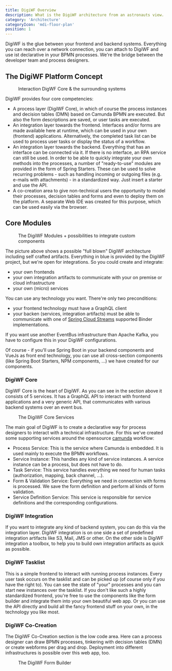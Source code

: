 ```yaml
---
title: DigiWF Overview
description: What is the DigiWF architecture from an astronauts view.
category: 'Architecture'
categoryIcon: 'mdi-floor-plan'
position: 1
---
```


DigiWF is the glue between your frontend and backend systems. Everything you can reach over a network connection, you can attach to DigiWF and use ist declarative in your BPMN processes. We're the bridge between the developer team and process designers.

## The DigiWF Platform Concept
<figure>
<v-img alt="The concept behind DigiWF. In the middle are your business processes, that can talk to your backend or 
the cloud via integration artifacts." contain max-width="960" 
src="images/resources/documentation/architecture/digiwf_concept_process_and_integrationplatform.png" 
lazy-src="images/resources/documentation/architecture/preview_digiwf_concept_process_and_integrationplatform.png" ></v-img>
<figcaption>Interaction DigWF Core & the surrounding systems</figcaption>
</figure>

DigiWF provides four core competencies:

- A process layer (DigiWF Core), in which of course the process instances and decision tables (DMN) based on Camunda BPMN are executed. But also the form descriptions are saved, or user tasks are executed.
- An integration layer towards the frontend. Interfaces and/or forms are made available here at runtime, which can be used in your own (frontend) applications. Alternatively, the completed task list can be used to process user tasks or display the status of a workflow.
- An integration layer towards the backend. Everything that has an interface can be connected via it. If there is no interface, an RPA service can still be used. In order to be able to quickly integrate your own methods into the processes, a number of "ready-to-use" modules are provided in the form of Spring Starters. These can be used to solve recurring problems - such as handling incoming or outgoing files (e.g. e-mails with attachments) - in a standardized way. Just insert a starter and use the API.
- A co-creation area to give non-technical users the opportunity to model their processes, decision tables and forms and even to deploy them on the platform. A separate Web IDE was created for this purpose, which can be used easily via the browser.

## Core Modules
<figure>
<v-img alt="The DigiWF architecture with attached custom components like frone end, microservices and integration 
artifacts. You can see the four provided DigiWF modules core, tasklist, integration and co-creation." contain 
max-width="960" 
src="images/resources/documentation/architecture/digiwf_how_to_integrate_your_app.
png" 
lazy-src="images/resources/documentation/architecture/preview_digiwf_how_to_integrate_your_app.png" ></v-img>
<figcaption>The DigiWF Modules + possibilities to integrate custom components</figcaption>
</figure>

The picture above shows a possible "full blown" DigiWF architecture including self crafted artifacts. Everything in 
blue is provided by the DigiWF project, but we're open for integrations. So you could create and integrate:

- your own frontends
- your own integration artifacts to communicate with your on premise or cloud infrastructure
- your own (micro) services

You can use any technology you want. There're only two preconditions:

- your frontend technology must have a GraphQL client
- your backen (services, integration artifacts) must be able to communicate with one of [Spring Cloud Streams](https://spring.io/projects/spring-cloud-stream) supported Binder implementations.

<v-alert color="yellow darken-1" border="left" elevation="2" colored-border icon="mdi-robot-confused">
If you want use another EventBus infrastructure than Apache Kafka, you have to configure this in your DigiWF configurations.
</v-alert>

Of course - if you'll use Spring Boot in your backend components and VueJs as front end technology, you can use all cross-section components (like Spring Boot Starters, NPM components, ...) we have created for our components.

### DigiWF Core
DigiWF Core is the heart of DigiWF. As you can see in the section above it consists of 5 services. It has a GraphQL 
API to interact with frontend applications and a very generic API, that communicates with various backend systems over an event bus.

<figure>
<v-img alt="The five services inside digiwf core: Service Definition, Form + Validation, Task, Service Instance and 
Process Engine" contain max-width="960" 
src="images/resources/documentation/architecture/digiwf_core_services.png" 
lazy-src="images/resources/documentation/architecture/preview_digiwf_core_services.png" ></v-img>
<figcaption>The DigiWF Core Services</figcaption>
</figure>

The main goal of DigiWF is to create a declarative way for process designers to interact with a technical infrastructure. For this we've created some supporting services around the opensource [camunda](https://camunda.com/) workflow:

- Process Service: This is the service where Camunda is embedded. It is used mainly to execute the BPMN workflows.
- Service Instance: This handles any kind of service instances. A service instance can be a process, but does not
  have to do.
- Task Service: This service handles everything we need for human tasks (authorization, mapping, back channel, ...).
- Form & Validation Service: Everything we need in connection with forms is processed. We save the form definition and perform all kinds of form validation.
- Service Definition Service: This service is responsible for service definitions and the corresponding configurations.
   
### DigiWF Integration
If you want to integrate any kind of backend system, you can do this via the integration layer. DigiWF integration is on one side a set of predefined integration artifacts like S3, Mail, JMS or other. On the other side is DigiWF integration a toolbox, to help you to build own integration artifacts as quick as possible. 

### DigiWF Tasklist
This is a simple frontend to interact with running process instances. Every user task occurs on the tasklist and can be picked up (of course only if you have the right to). You can see the state of "your" processes and you can start new instances over the tasklist. If you don't like such a highly standardized frontend, you're free to use the components like the form builder and integrate them into your own beautiful web app. Or you can use the API directly and build all the fancy frontend stuff on your own, in the technology you like most.   

### DigiWF Co-Creation
The DigiWF Co-Creation section is the low code area. Here can a process designer can draw BPMN processes, tinkering 
with decision tables (DMN) or create webforms per drag and drop. Deployment into different infrastructures is possible over this web app, too. 
<figure>
<v-img contain max-width="1200" alt="A picture of the DigiWF form builder wich is a part of the co-creation 
application."  src="images/resources/documentation/architecture/form_builder.png" 
lazy-src="images/resources/documentation/architecture/preview_form_builder.png" ></v-img>
<figcaption>The DigiWF Form Builder</figcaption>
</figure>

[comment]: <> (<v-alert color="yellow darken-1" border="left" elevation="2" colored-border icon="mdi-robot-confused">)

[comment]: <> (This is a hint field!)

[comment]: <> (</v-alert>)

[comment]: <> (<v-alert color="red darken-1" border="left" elevation="2" colored-border icon="mdi-robot-angry">)

[comment]: <> (This is a warn field!)

[comment]: <> (</v-alert>)

[comment]: <> (<v-alert color="grey lighten-1" border="left" elevation="2" colored-border icon="mdi-robot-happy">)

[comment]: <> (This is a neutral field!)

[comment]: <> (</v-alert>)

